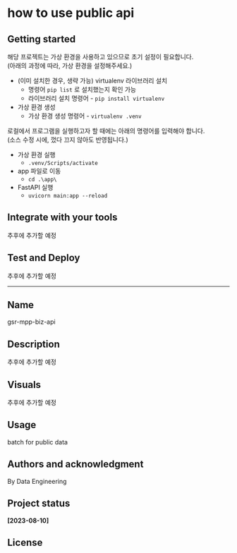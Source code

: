 # how to use public api

## Getting started
해당 프로젝트는 가상 환경을 사용하고 있으므로 초기 설정이 필요합니다.   
(아래의 과정에 따라, 가상 환경을 설정해주세요.)

- (이미 설치한 경우, 생략 가능) virtualenv 라이브러리 설치   
    - 명령어 `pip list` 로 설치했는지 확인 가능
    - 라이브러리 설치 명령어 - `pip install virtualenv`
- 가상 환경 생성   
    - 가상 환경 생성 명령어 - `virtualenv .venv`

로컬에서 프로그램을 실행하고자 할 때에는 아래의 명령어를 입력해야 합니다.  
(소스 수정 시에, 껐다 끄지 않아도 반영됩니다.)
- 가상 환경 실행
    - `.venv/Scripts/activate`
- app 파일로 이동
    - `cd .\app\`
- FastAPI 실행
    - `uvicorn main:app --reload`

## Integrate with your tools
추후에 추가할 예정

## Test and Deploy
추후에 추가할 예정

***

## Name
gsr-mpp-biz-api

## Description
추후에 추가할 예정

## Visuals
추후에 추가할 예정

## Usage
batch for public data

## Authors and acknowledgment
By Data Engineering 

## Project status
**[2023-08-10]** 

## License
